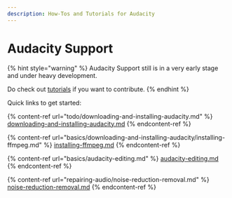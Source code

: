 ```yaml
---
description: How-Tos and Tutorials for Audacity
---
```


# Audacity Support

{% hint style="warning" %}
Audacity Support still is in a very early stage and under heavy development.&#x20;

Do check out [tutorials](community/contributing/tutorials/ "mention") if you want to contribute.
{% endhint %}

Quick links to get started:&#x20;

{% content-ref url="todo/downloading-and-installing-audacity.md" %}
[downloading-and-installing-audacity.md](todo/downloading-and-installing-audacity.md)
{% endcontent-ref %}

{% content-ref url="basics/downloading-and-installing-audacity/installing-ffmpeg.md" %}
[installing-ffmpeg.md](basics/downloading-and-installing-audacity/installing-ffmpeg.md)
{% endcontent-ref %}

{% content-ref url="basics/audacity-editing.md" %}
[audacity-editing.md](basics/audacity-editing.md)
{% endcontent-ref %}

{% content-ref url="repairing-audio/noise-reduction-removal.md" %}
[noise-reduction-removal.md](repairing-audio/noise-reduction-removal.md)
{% endcontent-ref %}

